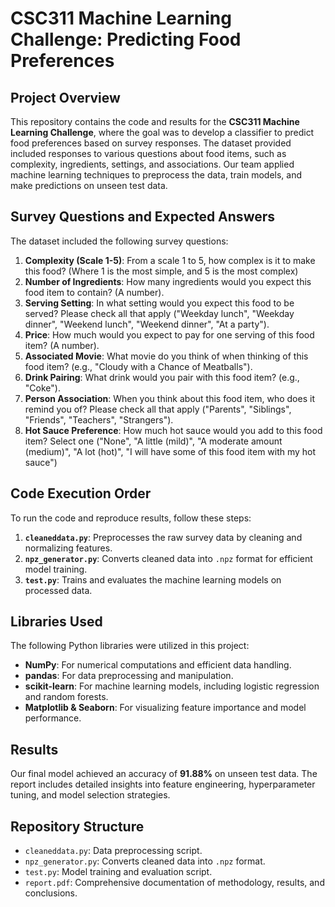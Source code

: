 # CSC311 Machine Learning Challenge: Predicting Food Preferences

## Project Overview
This repository contains the code and results for the **CSC311 Machine Learning Challenge**, where the goal was to develop a classifier to predict food preferences based on survey responses. The dataset provided included responses to various questions about food items, such as complexity, ingredients, settings, and associations. Our team applied machine learning techniques to preprocess the data, train models, and make predictions on unseen test data.

## Survey Questions and Expected Answers
The dataset included the following survey questions:
1. **Complexity (Scale 1-5)**: From a scale 1 to 5, how complex is it to make this food? (Where 1 is the most simple, and 5 is the most
complex)
2. **Number of Ingredients**: How many ingredients would you expect this food item to contain? (A number).
3. **Serving Setting**: In what setting would you expect this food to be served? Please check all that apply ("Weekday lunch", "Weekday dinner", "Weekend lunch", "Weekend dinner", "At a party").
5. **Price**: How much would you expect to pay for one serving of this food item? (A number).
6. **Associated Movie**: What movie do you think of when thinking of this food item? (e.g., "Cloudy with a Chance of Meatballs").
7. **Drink Pairing**: What drink would you pair with this food item? (e.g., "Coke").
8. **Person Association**: When you think about this food item, who does it remind you of? Please check all that apply ("Parents", "Siblings", "Friends", "Teachers", "Strangers").
9. **Hot Sauce Preference**: How much hot sauce would you add to this food item? Select one ("None", "A little (mild)", "A moderate amount (medium)", "A lot (hot)", "I will have some of this food item with my hot sauce")

## Code Execution Order
To run the code and reproduce results, follow these steps:
1. **`cleaneddata.py`**: Preprocesses the raw survey data by cleaning and normalizing features.
2. **`npz_generator.py`**: Converts cleaned data into `.npz` format for efficient model training.
3. **`test.py`**: Trains and evaluates the machine learning models on processed data.

## Libraries Used
The following Python libraries were utilized in this project:
- **NumPy**: For numerical computations and efficient data handling.
- **pandas**: For data preprocessing and manipulation.
- **scikit-learn**: For machine learning models, including logistic regression and random forests.
- **Matplotlib & Seaborn**: For visualizing feature importance and model performance.

## Results
Our final model achieved an accuracy of **91.88%** on unseen test data. The report includes detailed insights into feature engineering, hyperparameter tuning, and model selection strategies.

## Repository Structure
- `cleaneddata.py`: Data preprocessing script.
- `npz_generator.py`: Converts cleaned data into `.npz` format.
- `test.py`: Model training and evaluation script.
- `report.pdf`: Comprehensive documentation of methodology, results, and conclusions.
